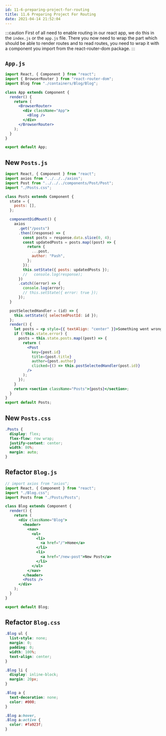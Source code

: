 ```yaml
---
id: 11-6-preparing-project-for-routing
title: 11.6 Preparing Project For Routing
date: 2021-04-14 21:52:04
---
```


:::caution
First of all need to enable routing in our react app, we do this in the `index.js` or the `app.js` file. There you now need to wrap the part which should be able to render routes and to read routes, you need to wrap it with a component you import from the react-router-dom package.
:::

## `App.js`

```jsx title="App.js"
import React, { Component } from "react";
import { BrowserRouter } from "react-router-dom";
import Blog from "./containers/Blog/Blog";

class App extends Component {
  render() {
    return (
      <BrowserRouter>
        <div className="App">
          <Blog />
        </div>
      </BrowserRouter>
    );
  }
}

export default App;
```

## New `Posts.js`

```jsx title="Posts.js" {}
import React, { Component } from "react";
import axios from "../../../axios";
import Post from "../../../components/Post/Post";
import "./Posts.css";

class Posts extends Component {
  state = {
    posts: [],
  };

  componentDidMount() {
    axios
      .get("/posts")
      .then((response) => {
        const posts = response.data.slice(0, 4);
        const updatedPosts = posts.map((post) => {
          return {
            ...post,
            author: "Pash",
          };
        });
        this.setState({ posts: updatedPosts });
        //   console.log(response);
      })
      .catch((error) => {
        console.log(error);
        // this.setState({ error: true });
      });
  }

  postSelectedHandler = (id) => {
    this.setState({ selectedPostId: id });
  };
  render() {
    let posts = <p style={{ textAlign: "center" }}>Something went wrong!</p>;
    if (!this.state.error) {
      posts = this.state.posts.map((post) => {
        return (
          <Post
            key={post.id}
            title={post.title}
            author={post.author}
            clicked={() => this.postSelectedHandler(post.id)}
          />
        );
      });
    }
    return <section className="Posts">{posts}</section>;
  }
}
export default Posts;
```

## New `Posts.css`

```css title="Posts.css" {}
.Posts {
  display: flex;
  flex-flow: row wrap;
  justify-content: center;
  width: 80%;
  margin: auto;
}
```

## Refactor `Blog.js`

```jsx title="Blog.js" {}
// import axios from "axios";
import React, { Component } from "react";
import "./Blog.css";
import Posts from "./Posts/Posts";

class Blog extends Component {
  render() {
    return (
      <div className="Blog">
        <header>
          <nav>
            <ul>
              <li>
                <a href="/">Home</a>
              </li>
              <li>
                <a href="/new-post">New Post</a>
              </li>
            </ul>
          </nav>
        </header>
        <Posts />
      </div>
    );
  }
}

export default Blog;
```

## Refactor `Blog.css`

```css title="Blog.css" {}
.Blog ul {
  list-style: none;
  margin: 0;
  padding: 0;
  width: 100%;
  text-align: center;
}

.Blog li {
  display: inline-block;
  margin: 20px;
}

.Blog a {
  text-decoration: none;
  color: #000;
}

.Blog a:hover,
.Blog a:active {
  color: #fa923f;
}

```
